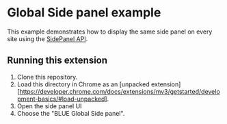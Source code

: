 # Global Side panel example

This example demonstrates how to display the same side panel on every site using the [SidePanel API](https://developer.chrome.com/docs/extensions/reference/sidePanel/).

## Running this extension

1. Clone this repository.
2. Load this directory in Chrome as an [unpacked extension][https://developer.chrome.com/docs/extensions/mv3/getstarted/development-basics/#load-unpacked].
3. Open the side panel UI
4. Choose the "BLUE Global Side panel".
